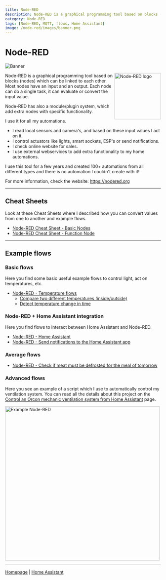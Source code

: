 ```yaml
---
title: Node-RED
description: Node-RED is a graphical programming tool based on blocks (nodes) which can be linked to each other to create automations.
category: Node-RED
tags: [Node-RED, MQTT, flows, Home Assistant]
image: /node-red/images/banner.png
---
```

# Node-RED

![Banner](images/banner.png)

<img style="float: right;" src="images/node-red_logo.png" alt="Node-RED logo" width="150px">

Node-RED is a graphical programming tool based on blocks (nodes) which can be linked to each other. 
Most nodes have an input and an output. Each node can do a single task, it can evaluate or convert the input value. 

Node-RED has also a module/plugin system, which add extra nodes with specific functionality.

I use it for all my automations. 
* I read local sensors and camera's, and based on these input values I act on it.
* I control actuators like lights, smart sockets, ESP's or send notifications.
* I check online website for sales.
* I use external webservices to add extra functionality to my home automations.

I use this tool for a few years and created 100+ automations from all different types and there is no automation I couldn't create with it!

For more information, check the website: https://nodered.org

---

## Cheat Sheets
Look at these Cheat Sheets where I described how you can convert values from one to another and example flows.

* [Node-RED Cheat Sheet - Basic Nodes](node-red_cheatsheet-basic_nodes)
* [Node-RED Cheat Sheet - Function Node](node-red_cheatsheet-function_node)

---

## Example flows

### Basic flows

Here you find some basic useful example flows to control light, act on temperatures, etc.

* [Node-RED - Temperature flows](node-red_temperature_flows)
  * [Compare two different temperatures (inside/outside)](node-red_diff_different_sensors)
  * [Detect temperature change in time](node-red_diff_in_time)

###  Node-RED + Home Assistant integration

Here you find flows to interact between Home Assistant and Node-RED.

* [Node-RED - Home Assistant](node-red_home-assistant)
* [Node-RED - Send notifications to the Home Assistant app](node-red_home-assistant_notifications)

### Average flows

* [Node-RED - Check if meat must be defrosted for the meal of tomorrow](../homeassistant/homeassistant_dashboard_mealie#out-of-the-freezer-the-evening-before)

### Advanced flows
Here you see an example of a script which I use to automatically control my ventilation system.
You can read all the details about this project on the [Control an Orcon mechanic ventilation system from Home Assistant](../esphome/orcon_mechanic_ventilation) page.

<a href="../esphome/orcon_images/script_node-red.png" target="_blank">
<img src="../esphome/orcon_images/script_node-red.png" alt="Example Node-RED" style="width:500px">
</a>

---
[Homepage](../index) | [Home Assistant](../homeassistant/index) 